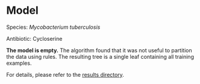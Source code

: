 
# Model

Species: *Mycobacterium tuberculosis*

Antibiotic: Cycloserine

**The model is empty.** The algorithm found that it was not useful to partition the data using rules. The resulting tree is a single leaf containing all training examples.

For details, please refer to the [results directory](../../../../../results/cart_b/mycobacterium%20tuberculosis/cycloserine/repeat_7/).

